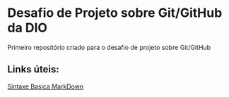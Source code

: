 # Desafio de Projeto sobre Git/GitHub da DIO
Primeiro repositório criado para o desafio de projeto sobre Git/GitHub

## Links úteis:
[Sintaxe Basica MarkDown](https://www.markdownguide.org/basic-syntax/)
